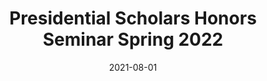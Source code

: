 ---
title: "Presidential Scholars Honors Seminar Spring 2022"
permalink: /teaching/honors-spring22/
type: Teaching Assistant, Undergraduate Seminar
venue: "University of Iowa, Honors Program"
date: 2021-08-01
location: "Iowa City, IA, USA"
---